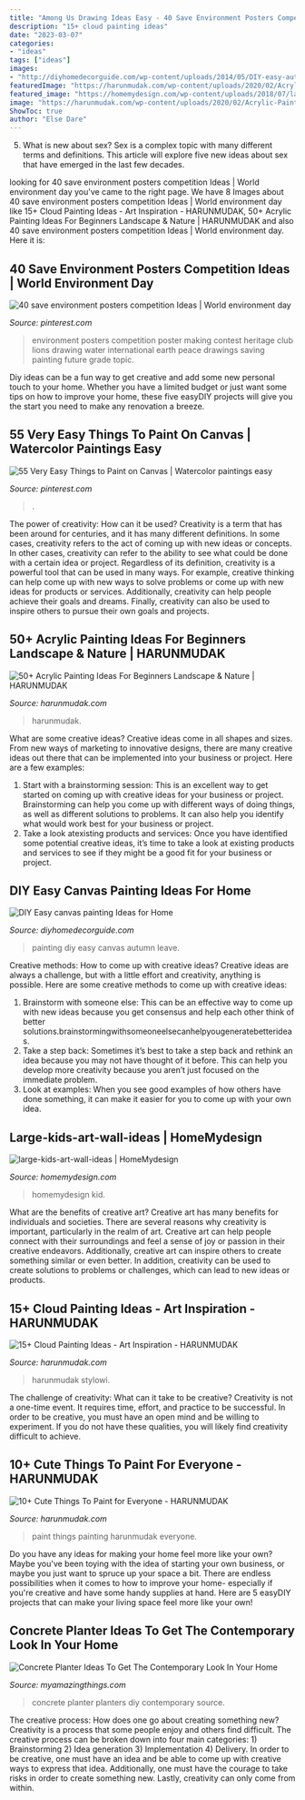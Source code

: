 ```yaml
---
title: "Among Us Drawing Ideas Easy - 40 Save Environment Posters Competition Ideas"
description: "15+ cloud painting ideas"
date: "2023-03-07"
categories:
- "ideas"
tags: ["ideas"]
images:
- "http://diyhomedecorguide.com/wp-content/uploads/2014/05/DIY-easy-autumn-leave-painting.jpg"
featuredImage: "https://harunmudak.com/wp-content/uploads/2020/02/Acrylic-Painting-Ideas-8-3.jpg"
featured_image: "https://homemydesign.com/wp-content/uploads/2018/07/large-kids-art-wall-ideas.jpg"
image: "https://harunmudak.com/wp-content/uploads/2020/02/Acrylic-Painting-Ideas-8-3.jpg"
ShowToc: true
author: "Else Dare"
---
```



5. What is new about sex?
Sex is a complex topic with many different terms and definitions. This article will explore five new ideas about sex that have emerged in the last few decades.

	

		
looking for 40 save environment posters competition Ideas | World environment day you've came to the right page. We have 8 Images about 40 save environment posters competition Ideas | World environment day like 15+ Cloud Painting Ideas - Art Inspiration - HARUNMUDAK, 50+ Acrylic Painting Ideas For Beginners Landscape &amp; Nature | HARUNMUDAK and also 40 save environment posters competition Ideas | World environment day. Here it is:
		
    
## 40 Save Environment Posters Competition Ideas | World Environment Day

<img loading=lazy src="https://i.pinimg.com/736x/79/c6/2e/79c62e62b95470b760fdd11e1df724f8.jpg" onerror="this.onerror=null;this.src='https://tse4.mm.bing.net/th?id=OIP.MUaNTCmjO-N6VCOyqsu8lQHaMS&amp;pid=15.1';" alt="40 save environment posters competition Ideas | World environment day">

_Source: pinterest.com_

>environment posters competition poster making contest heritage club lions drawing water international earth peace drawings saving painting future grade topic. 

	

Diy ideas can be a fun way to get creative and add some new personal touch to your home. Whether you have a limited budget or just want some tips on how to improve your home, these five easyDIY projects will give you the start you need to make any renovation a breeze.

    
## 55 Very Easy Things To Paint On Canvas | Watercolor Paintings Easy

<img loading=lazy src="https://i.pinimg.com/736x/9d/3e/cf/9d3ecf758f5f9a82147d4fecc97466d7.jpg" onerror="this.onerror=null;this.src='https://tse1.mm.bing.net/th?id=OIP.8h4FQtdOZm8xcojOrLY_NAHaKc&amp;pid=15.1';" alt="55 Very Easy Things to Paint on Canvas | Watercolor paintings easy">

_Source: pinterest.com_

>. 

	

The power of creativity: How can it be used?
Creativity is a term that has been around for centuries, and it has many different definitions. In some cases, creativity refers to the act of coming up with new ideas or concepts. In other cases, creativity can refer to the ability to see what could be done with a certain idea or project. Regardless of its definition, creativity is a powerful tool that can be used in many ways. For example, creative thinking can help come up with new ways to solve problems or come up with new ideas for products or services. Additionally, creativity can help people achieve their goals and dreams. Finally, creativity can also be used to inspire others to pursue their own goals and projects.

    
## 50+ Acrylic Painting Ideas For Beginners Landscape &amp; Nature | HARUNMUDAK

<img loading=lazy src="https://harunmudak.com/wp-content/uploads/2020/02/Acrylic-Painting-Ideas-8-3.jpg" onerror="this.onerror=null;this.src='https://tse1.mm.bing.net/th?id=OIP.f7_NuBM4JXp_oJmkM_yMXwHaJp&amp;pid=15.1';" alt="50+ Acrylic Painting Ideas For Beginners Landscape &amp; Nature | HARUNMUDAK">

_Source: harunmudak.com_

>harunmudak. 

	

What are some creative ideas?
Creative ideas come in all shapes and sizes. From new ways of marketing to innovative designs, there are many creative ideas out there that can be implemented into your business or project. Here are a few examples: 
1. Start with a brainstorming session: This is an excellent way to get started on coming up with creative ideas for your business or project. Brainstorming can help you come up with different ways of doing things, as well as different solutions to problems. It can also help you identify what would work best for your business or project. 
2. Take a look atexisting products and services: Once you have identified some potential creative ideas, it’s time to take a look at existing products and services to see if they might be a good fit for your business or project.

    
## DIY Easy Canvas Painting Ideas For Home

<img loading=lazy src="http://diyhomedecorguide.com/wp-content/uploads/2014/05/DIY-easy-autumn-leave-painting.jpg" onerror="this.onerror=null;this.src='https://tse1.mm.bing.net/th?id=OIP.n5VrP4oInfAPA-cCbaLFugHaLc&amp;pid=15.1';" alt="DIY Easy canvas painting Ideas for Home">

_Source: diyhomedecorguide.com_

>painting diy easy canvas autumn leave. 

	

Creative methods: How to come up with creative ideas?
Creative ideas are always a challenge, but with a little effort and creativity, anything is possible. Here are some creative methods to come up with creative ideas:
1. Brainstorm with someone else: This can be an effective way to come up with new ideas because you get consensus and help each other think of better solutions.brainstormingwithsomeoneelsecanhelpyougeneratebetterideas.
2. Take a step back: Sometimes it’s best to take a step back and rethink an idea because you may not have thought of it before. This can help you develop more creativity because you aren’t just focused on the immediate problem.
3. Look at examples: When you see good examples of how others have done something, it can make it easier for you to come up with your own idea.

    
## Large-kids-art-wall-ideas | HomeMydesign

<img loading=lazy src="https://homemydesign.com/wp-content/uploads/2018/07/large-kids-art-wall-ideas.jpg" onerror="this.onerror=null;this.src='https://tse2.mm.bing.net/th?id=OIP._kyggLcT9nrQ1u0hSBCGRwHaLI&amp;pid=15.1';" alt="large-kids-art-wall-ideas | HomeMydesign">

_Source: homemydesign.com_

>homemydesign kid. 

	

What are the benefits of creative art?
Creative art has many benefits for individuals and societies. There are several reasons why creativity is important, particularly in the realm of art. Creative art can help people connect with their surroundings and feel a sense of joy or passion in their creative endeavors. Additionally, creative art can inspire others to create something similar or even better. In addition, creativity can be used to create solutions to problems or challenges, which can lead to new ideas or products.

    
## 15+ Cloud Painting Ideas - Art Inspiration - HARUNMUDAK

<img loading=lazy src="https://harunmudak.com/wp-content/uploads/2020/07/andrew-panchenko-back-768x1024.jpg" onerror="this.onerror=null;this.src='https://tse3.mm.bing.net/th?id=OIP.rRs29VIcAwbazRTwx-5jhwHaJ4&amp;pid=15.1';" alt="15+ Cloud Painting Ideas - Art Inspiration - HARUNMUDAK">

_Source: harunmudak.com_

>harunmudak stylowi. 

	

The challenge of creativity: What can it take to be creative?
Creativity is not a one-time event. It requires time, effort, and practice to be successful. In order to be creative, you must have an open mind and be willing to experiment. If you do not have these qualities, you will likely find creativity difficult to achieve.

    
## 10+ Cute Things To Paint For Everyone - HARUNMUDAK

<img loading=lazy src="https://harunmudak.com/wp-content/uploads/2020/07/cute-painting-10-576x1024.jpg" onerror="this.onerror=null;this.src='https://tse3.mm.bing.net/th?id=OIP.5-_hLUA3Yf8mMZJwIyLh2wHaNK&amp;pid=15.1';" alt="10+ Cute Things To Paint for Everyone - HARUNMUDAK">

_Source: harunmudak.com_

>paint things painting harunmudak everyone. 

	

Do you have any ideas for making your home feel more like your own? Maybe you've been toying with the idea of starting your own business, or maybe you just want to spruce up your space a bit. There are endless possibilities when it comes to how to improve your home- especially if you're creative and have some handy supplies at hand. Here are 5 easyDIY projects that can make your living space feel more like your own!

    
## Concrete Planter Ideas To Get The Contemporary Look In Your Home

<img loading=lazy src="http://myamazingthings.com/wp-content/uploads/2017/07/concrete-planters-1.jpg" onerror="this.onerror=null;this.src='https://tse2.mm.bing.net/th?id=OIP.NPnapWucSw3kEXZ1oKo6EAHaE8&amp;pid=15.1';" alt="Concrete Planter Ideas To Get The Contemporary Look In Your Home">

_Source: myamazingthings.com_

>concrete planter planters diy contemporary source. 

	

The creative process: How does one go about creating something new?
Creativity is a process that some people enjoy and others find difficult. The creative process can be broken down into four main categories: 1) Brainstorming 2) Idea generation 3) Implementation 4) Delivery. In order to be creative, one must have an idea and be able to come up with creative ways to express that idea. Additionally, one must have the courage to take risks in order to create something new. Lastly, creativity can only come from within.

